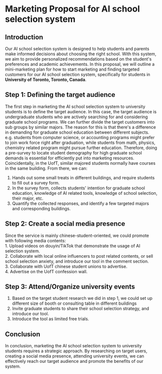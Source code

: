 
# Marketing Proposal for AI school selection system

## Introduction

Our AI school selection system is designed to help students and parents make informed decisions about choosing the right school. With this system, we aim to provide personalized recommendations based on the student's preferences and academic achievements. In this proposal, we will outline a mini-marketing plan for how to start marketing and finding targeted customers for our AI school selection system, specifically for students in **University of Toronto, Toronto, Canada**.

## Step 1: Defining the target audience

The first step in marketing the AI school selection system to university students is to define the target audience. In this case, the target audience is undergraduate students who are actively searching for and considering graduate school programs. We can further divide the target customers into sub groups by similar majors. The reason for this is that there's a difference in demanding for graduate school education between different subjects. e.g. students from computer science, or accounting programs might prefer to join work force right after graduation, while students from math, physics, chemistry related program might pursue further education. Therefore, doing a pre-survey to locate student demography for high graduate school demands is essential for efficiently put into marketing resources. Coincidentally, in the UofT, similar majored students normally have courses in the same building. From there, we can: <br />
   1. Hands out some small treats in different buildings, and require students to fill out a survey form. <br />
   2. In the survey form, collects students' intention for graduate school education, knowledge of AI related tools, knowledge of school selection, their major, etc.<br />
   3. Quantify the collected responses, and identify a few targeted majors and corresponding buildings. <br />

## Step 2: Create a social media presence

Since the service is mainly chinese-student-oriented, we could promote with following media contents:<br />
    1. Upload videos on douyin/TikTok that demonstrate the usage of AI selection system.<br />
    2. Collaborate with local online influencers to post related contents, or sell school selection anxiety, and introduce our tool in the comment section.<br />
    3. Collaborate with UofT chinese student unions to advertise.<br />
    4. Advertise on the UofT confession wall. <br />

## Step 3: Attend/Organize university events

   1. Based on the target student research we did in step 1, we could set up different size of booth or consulting table in different buildings <br />
   2. Invite graduate students to share their school selection strategy, and introduce our tool. <br />
   3. Introduce the tool as limited free trials. <br />

## Conclusion

In conclusion, marketing the AI school selection system to university students requires a strategic approach. By researching on target users, creating a social media presence, attending university events, we can effectively reach our target audience and promote the benefits of our system.

